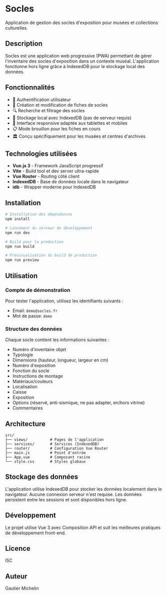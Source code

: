 # Socles

Application de gestion des socles d'exposition pour musées et collections culturelles.

## Description

Socles est une application web progressive (PWA) permettant de gérer l'inventaire des socles d'exposition dans un contexte muséal. L'application fonctionne hors ligne grâce à IndexedDB pour le stockage local des données.

## Fonctionnalités

- 🔐 Authentification utilisateur
- 📝 Création et modification de fiches de socles
- 🔍 Recherche et filtrage des socles
- 💾 Stockage local avec IndexedDB (pas de serveur requis)
- 📱 Interface responsive adaptée aux tablettes et mobiles
- 📋 Mode brouillon pour les fiches en cours
- 🏛️ Conçu spécifiquement pour les musées et centres d'archives

## Technologies utilisées

- **Vue.js 3** - Framework JavaScript progressif
- **Vite** - Build tool et dev server ultra-rapide
- **Vue Router** - Routing côté client
- **IndexedDB** - Base de données locale dans le navigateur
- **idb** - Wrapper moderne pour IndexedDB

## Installation

```bash
# Installation des dépendances
npm install

# Lancement du serveur de développement
npm run dev

# Build pour la production
npm run build

# Prévisualisation du build de production
npm run preview
```

## Utilisation

### Compte de démonstration

Pour tester l'application, utilisez les identifiants suivants :
- Email: `demo@socles.fr`
- Mot de passe: `demo`

### Structure des données

Chaque socle contient les informations suivantes :
- Numéro d'inventaire objet
- Typologie
- Dimensions (hauteur, longueur, largeur en cm)
- Numéro d'exposition
- Fonction du socle
- Instructions de montage
- Matériaux/couleurs
- Localisation
- Caisse
- Exposition
- Options (réservé, anti-sismique, ne pas adapter, en/hors vitrine)
- Commentaires

## Architecture

```
src/
├── views/          # Pages de l'application
├── services/       # Services (IndexedDB)
├── router/         # Configuration Vue Router
├── main.js         # Point d'entrée
├── App.vue         # Composant racine
└── style.css       # Styles globaux
```

## Stockage des données

L'application utilise IndexedDB pour stocker les données localement dans le navigateur. Aucune connexion serveur n'est requise. Les données persistent entre les sessions et sont disponibles hors ligne.

## Développement

Le projet utilise Vue 3 avec Composition API et suit les meilleures pratiques de développement front-end.

## Licence

ISC

## Auteur

Gautier Michelin
